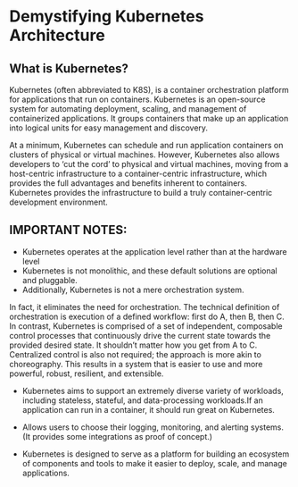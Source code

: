 # Demystifying Kubernetes Architecture

## What is Kubernetes?

Kubernetes (often abbreviated to K8S), is a container orchestration platform for applications that run on containers.
Kubernetes is an open-source system for automating deployment, scaling, and management of containerized applications.
It groups containers that make up an application into logical units for easy management and discovery. 

At a minimum, Kubernetes can schedule and run application containers on clusters of physical or virtual machines. 
However, Kubernetes also allows developers to ‘cut the cord’ to physical and virtual machines, moving from a host-centric infrastructure to a container-centric infrastructure, which provides the full advantages and benefits inherent to containers. 
Kubernetes provides the infrastructure to build a truly container-centric development environment.

## IMPORTANT NOTES:

- Kubernetes operates at the application level rather than at the hardware level
- Kubernetes is not monolithic, and these default solutions are optional and pluggable.
- Additionally, Kubernetes is not a mere orchestration system.

In fact, it eliminates the need for orchestration. 
The technical definition of orchestration is execution of a defined workflow: first do A, then B, then C. 
In contrast, Kubernetes is comprised of a set of independent, composable control processes that continuously drive the 
current state towards the provided desired state. 
It shouldn’t matter how you get from A to C. 
Centralized control is also not required; the approach is more akin to choreography. 
This results in a system that is easier to use and more powerful, robust, resilient, and extensible.

- Kubernetes aims to support an extremely diverse variety of workloads, including stateless, stateful, and 
data-processing workloads.If an application can run in a container, it should run great on Kubernetes.

- Allows users to choose their logging, monitoring, and alerting systems. (It provides some integrations as proof of concept.)
- Kubernetes is designed to serve as a platform for building an ecosystem of components and tools to make it easier to deploy,
 scale, and manage applications.


